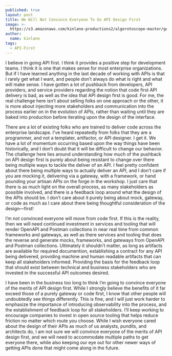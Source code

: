```yaml
---
published: true
layout: post
title: We Will Not Convince Everyone To Go API Design First
image: >-
  https://s3.amazonaws.com/kinlane-productions2/algorotoscope-master/gears-4882162452-fa3126b38d-b-blue-circuit.jpg
author:
  name: kinlane
tags:
  - API-First
---
```

I believe in going API first. I think it provides a positive step for development teams. I think it is one that makes sense for most enterprise organizations. But if I have learned anything in the last decade of working with APIs is that I rarely get what I want, and people don’t always do what is right and what will make sense. I have gotten a lot of pushback from developers, API providers, and service providers regarding the notion that code first API delivery is bad, as well as the idea that API design first is good. For me, the real challenge here isn’t about selling folks on one approach or the other, it is more about injecting more stakeholders and communication into the process earlier on in the evolution of APIs, rather than waiting until they are baked into production before iterating upon the design of the interface.

There are a lot of existing folks who are trained to deliver code across the enterprise landscape. I’ve heard repeatedly from folks that they are a programmer, and not a templater, artifactor, or API designer. I get it. We have a lot of momentum occurring based upon the way things have been historically, and I don’t doubt that it will be difficult to change our behavior. The challenge here lies around understanding how much of the pushback on API design first is purely about being resistant to change over there being multiple ways to tackle the deliver of an API. I feel pretty confident about there being multiple ways to actually deliver an API, and I don’t care if you are mocking it, delivering via a gateway, with a framework, or hand pounding your artisan APIs on the forge in the workshop. I just care that there is as much light on the overall process, as many stakeholders as possible involved, and there is a feedback loop around what the design of the APIs should be. I don’t care about it purely being about mock, gateway, or code as much as I care about there being thoughtful consideration of the design—first!

I’m not convinced everyone will move from code first. If this is the reality, then we will need continued investment in services and tooling that will render OpenAPI and Postman collections in near real time from common frameworks and gateways, as well as there services and tooling that does the reverse and generate mocks, frameworks, and gateways from OpenAPI and Postman collections. Ultimately it shouldn’t matter, as long as artifacts are available for required documention, establishing a contract for any API being delivered, providing machine and human readable artifacts that can keep all stakeholders informed. Providing the basis for the feedback loop that should exist between technical and business stakeholders who are invested in the successful API outcomes desired.

I have been in the business too long to think I’m going to convince everyone of the merits of API design first. While I strongly believe the benefits of it far exceed those of a purely gateway or code first, I know that other people will undoubtedly see things differently. This is fine, and I will just work harder to emphasize the importance of introducing observability into the process, and the establishment of feedback loop for all stakeholders. I’ll keep working to encourage companies to invest in open source tooling that helps reduce friction no matter which route you choose. While I wish everyone cared about the design of their APIs as much of us analysts, pundits, and architects do, I am not sure we will convince everyone of the merits of API design first, and we will need to accommodate multiple paths to get everyone there, while also keeping our eye out for other newer ways of getting APIs done that might come along in the future.